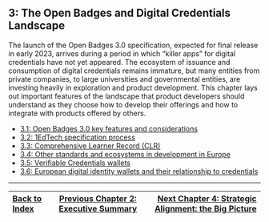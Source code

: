 ## 3: The Open Badges and Digital Credentials Landscape

The launch of the Open Badges 3.0 specification, expected for final release in early 2023, arrives during a period in which “killer apps” for digital credentials have not yet appeared. The ecosystem of issuance and consumption of digital credentials remains immature, but many entities from private companies, to large universities and governmental entities, are investing heavily in exploration and product development. This chapter lays out important features of the landscape that product developers should understand as they choose how to develop their offerings and how to integrate with products offered by others.

* [3.1: Open Badges 3.0 key features and considerations](31-open-badges-3-key-features-and-considerations.md)
* [3.2: 1EdTech specification process](32-1edtech-specification-process.md)
* [3.3: Comprehensive Learner Record (CLR)](33-comprehensive-learner-record-clr.md)
* [3.4: Other standards and ecosystems in development in Europe](34-other-standards-and-ecosystems-in-development-in-europe.md)
* [3.5: Verifiable Credentials wallets](35-verifiable-credentials-wallets.md)
* [3.6: European digital identity wallets and their relationship to credentials](36-european-digital-identity-wallets-and-their-relationship-to-credentials.md)
  
---

| [Back to Index](README.md)   | [Previous Chapter 2: Executive Summary](20-executive-summary.md)    | [Next Chapter 4: Strategic Alignment: the Big Picture](40-strategic-alignment-the-big-picture.md) |
| :--- | :---: | ---: |
